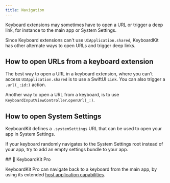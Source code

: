 ```yaml
---
title: Navigation
---
```


Keyboard extensions may sometimes have to open a URL or trigger a deep link, for instance to the main app or System Settings.

Since Keyboard extensions can't use `UIApplication.shared`, KeyboardKit has other alternate ways to open URLs and trigger deep links.


## How to open URLs from a keyboard extension

The best way to open a URL in a keyboard extension, where you can't access `UIApplication.shared` is to use a SwiftUI `Link`. You can also trigger a ``.url(_:id:)`` action.

Another way to open a URL from a keyboard, is to use ``KeyboardInputViewController``.``openUrl(_:)``.


## How to open System Settings

KeyboardKit defines a ``.systemSettings`` URL that can be used to open your app in System Settings.

If your keyboard randomly navigates to the System Settings root instead of your app, try to add an empty settings bundle to your app.


<a name="pro">
## 👑 KeyboardKit Pro

KeyboardKit Pro can navigate back to a keyboard from the main app, by using its extended [host application capabilities](/features/host).